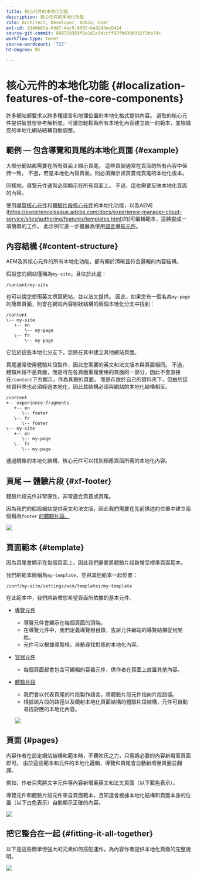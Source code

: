 ```yaml
---
title: 核心元件的本地化功能
description: 核心元件的本地化功能
role: Architect, Developer, Admin, User
exl-id: 9140b65a-6dd7-4ec9-9095-6e8243ec8424
source-git-commit: 888719359f9a1d1c9dccff97fb639b332f2be54c
workflow-type: tm+mt
source-wordcount: '723'
ht-degree: 0%

---
```


# 核心元件的本地化功能 {#localization-features-of-the-core-components}

許多網站都要求以跨多種語言和地理位置的本地化格式提供內容。 選取的核心元件提供智慧型參考解析度，可讓您輕鬆為所有本地化內容建立統一的範本，並根據您的本地化網站結構自動調整。

## 範例 — 包含導覽和頁尾的本地化頁面 {#example}

大部分網站都需要在所有頁面上顯示頁尾。 這些頁腳通常在頁面的所有內容中保持一致。 不過，若是本地化內容頁面，則必須顯示該頁首或頁尾的本地化版本。

同樣地，導覽元件通常必須顯示在所有頁面上。 不過，這也需要反映本地化頁面的內容。

使用[導覽核心元件](/help/components/navigation.md)和[體驗片段核心元件](/help/components/experience-fragment.md)的本地化功能，以及AEM](https://experienceleague.adobe.com/docs/experience-manager-cloud-service/sites/authoring/features/templates.html)的[可編輯範本，這將變成一項簡單的工作。 此示例可進一步擴展為使用[語言導航元件](/help/components/language-navigation.md)。

## 內容結構 {#content-structure}

AEM及其核心元件的所有本地化功能，都有賴於清晰且符合邏輯的內容結構。

假設您的網站僅稱為`my-site`，且位於此處：

```
/content/my-site
```

也可以說您使用英文撰寫網站，並以法文提供。 因此，如果您有一個名為`my-page`的簡單頁面，則會在網站內容樹狀結構的兩個本地化分支中找到：

```
/content
\-- my-site
   +-- en
       \-- my-page
   \-- fr
       \-- my-page
```

它位於這些本地化分支下，您將在其中建立其他網站頁面。

頁尾通常使用體驗片段製作，因此您需要的英文和法文版本與頁面相同。 不過，體驗片段不是頁面，而是可在各頁面重複使用的頁面的一部分，因此不會直接在`/content`下方顯示，作為其餘的頁面。 而是存放於自己的資料夾下，但由於這些資料夾也必須經過本地化，因此其結構必須與網站的本地化結構相反。

```
/content
+-- experience-fragments
   +-- en
      \-- footer
   \-- fr
      \-- footer
\-- my-site
   +-- en
      \-- my-page
   \-- fr
      \-- my-page
```

通過鏡像的本地化結構，核心元件可以找到相應頁面所需的本地化內容。

## 頁尾 — 體驗片段 {#xf-footer}

體驗片段元件非常彈性，非常適合頁首或頁尾。

因為我們的假設網站提供英文和法文版，因此我們需要在先前描述的位置中建立兩個稱為`footer` [的體驗片段。](#content-structure)

![](/help/assets/screen-shot-2019-09-09-11.08.28.png)

## 頁面範本 {#template}

因為頁尾會顯示在每個頁面上，因此我們需要將體驗片段新增至標準頁面範本。

我們的範本簡稱為`my-template`，並與其他範本一起位置：

```
/conf/my-site/settings/wcm/templates/my-template
```

在此範本中，我們將新增您希望頁面所依據的基本元件。

* [導覽元件](/help/components/navigation.md)
   * 導覽元件會顯示在每個頁面的頂端。
   * 在導覽元件中，我們定義導覽根目錄，告訴元件網站的導覽結構從何開始。
   * 元件可以根據導覽根，自動尋找對應的本地化內容。
* [容器元件](/help/components/container.md)
   * 每個頁面都會包含可編輯的容器元件，供作者在頁面上放置其他內容。
* [體驗片段](/help/components/experience-fragment.md)
   * 我們會以代表頁尾的片段製作語言，將體驗片段元件指向片段路徑。
   * 根據該片段的路徑以及鏡射本地化頁面結構的體驗片段結構，元件可自動尋找對應的本地化內容。

   ![](/help/assets/screen-shot-2019-09-09-11.20.10.png)

## 頁面 {#pages}

內容作者在設定網站結構和範本時，不費吹灰之力，只需將必要的內容新增至頁面即可。 由於這些範本和元件的本地化邏輯，導覽和頁尾會自動新增至頁面並翻譯。

例如，作者只需將文字元件等內容新增至英文和法文頁面（以下藍色表示）。

導覽元件和體驗片段元件來自頁面範本，且知道會根據本地化結構和頁面本身的位置（以下白色表示）自動顯示正確的內容。

![](/help/assets/screen-shot-2019-09-09-11.22.14.png)

## 把它整合在一起 {#fitting-it-all-together}

以下是這些簡單但強大的元素如何搭配運作，為內容作者提供本地化頁面的完整說明。

![](/help/assets/screen-shot-2019-09-09-11.27.58.png)
